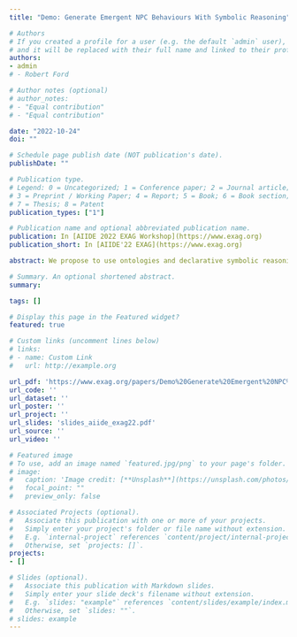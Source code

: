 ```yaml
---
title: "Demo: Generate Emergent NPC Behaviours With Symbolic Reasoning"

# Authors
# If you created a profile for a user (e.g. the default `admin` user), write the username (folder name) here 
# and it will be replaced with their full name and linked to their profile.
authors:
- admin
# - Robert Ford

# Author notes (optional)
# author_notes:
# - "Equal contribution"
# - "Equal contribution"

date: "2022-10-24"
doi: ""

# Schedule page publish date (NOT publication's date).
publishDate: ""

# Publication type.
# Legend: 0 = Uncategorized; 1 = Conference paper; 2 = Journal article;
# 3 = Preprint / Working Paper; 4 = Report; 5 = Book; 6 = Book section;
# 7 = Thesis; 8 = Patent
publication_types: ["1"]

# Publication name and optional abbreviated publication name.
publication: In [AIIDE 2022 EXAG Workshop](https://www.exag.org)
publication_short: In [AIIDE'22 EXAG](https://www.exag.org)

abstract: We propose to use ontologies and declarative symbolic reasoning to generate emergent behaviours of Non-Player Characters (NPCs). The objective is that the game designer only needs to specify the rules of the game and its components in a declarative way, as he would naturally do in a traditional board game. The logic reasoner will then deduce the NPC behaviours that comply with the game designer's rules without the game designer having to manually specify all the game possibilities by hand. We illustrate this approach on a prototype of the revisited Wumpus World game made on the Unity game engine with a Prolog environment. This approach is combined with the Well-Founded Semantics (WFS) to solve the problem of representation and reasoning despite the lack of NPC knowledge.

# Summary. An optional shortened abstract.
summary: 

tags: []

# Display this page in the Featured widget?
featured: true

# Custom links (uncomment lines below)
# links:
# - name: Custom Link
#   url: http://example.org

url_pdf: 'https://www.exag.org/papers/Demo%20Generate%20Emergent%20NPC%20Behaviours%20With%20Symbolic%20Reasoning.pdf'
url_code: ''
url_dataset: ''
url_poster: ''
url_project: ''
url_slides: 'slides_aiide_exag22.pdf'
url_source: ''
url_video: ''

# Featured image
# To use, add an image named `featured.jpg/png` to your page's folder. 
# image:
#   caption: 'Image credit: [**Unsplash**](https://unsplash.com/photos/pLCdAaMFLTE)'
#   focal_point: ""
#   preview_only: false

# Associated Projects (optional).
#   Associate this publication with one or more of your projects.
#   Simply enter your project's folder or file name without extension.
#   E.g. `internal-project` references `content/project/internal-project/index.md`.
#   Otherwise, set `projects: []`.
projects:
- []

# Slides (optional).
#   Associate this publication with Markdown slides.
#   Simply enter your slide deck's filename without extension.
#   E.g. `slides: "example"` references `content/slides/example/index.md`.
#   Otherwise, set `slides: ""`.
# slides: example
---
```


<!-- {{% callout note %}}
Click the *Cite* button above to demo the feature to enable visitors to import publication metadata into their reference management software.
{{% /callout %}}

{{% callout note %}}
Create your slides in Markdown - click the *Slides* button to check out the example.
{{% /callout %}}

Supplementary notes can be added here, including [code, math, and images](https://wowchemy.com/docs/writing-markdown-latex/). -->
